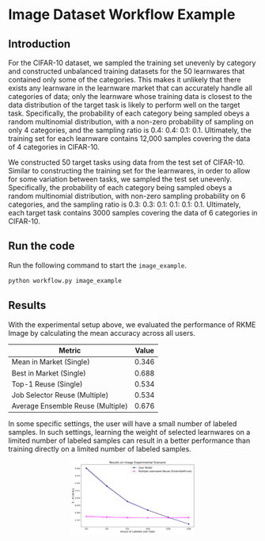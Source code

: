 # Image Dataset Workflow Example

## Introduction

For the CIFAR-10 dataset, we sampled the training set unevenly by category and constructed unbalanced training datasets for the 50 learnwares that contained only some of the categories. This makes it unlikely that there exists any learnware in the learnware market that can accurately handle all categories of data; only the learnware whose training data is closest to the data distribution of the target task is likely to perform well on the target task. Specifically, the probability of each category being sampled obeys a random multinomial distribution, with a non-zero probability of sampling on only 4 categories, and the sampling ratio is 0.4: 0.4: 0.1: 0.1. Ultimately, the training set for each learnware contains 12,000 samples covering the data of 4 categories in CIFAR-10.

We constructed 50 target tasks using data from the test set of CIFAR-10. Similar to constructing the training set for the learnwares, in order to allow for some variation between tasks, we sampled the test set unevenly. Specifically, the probability of each category being sampled obeys a random multinomial distribution, with non-zero sampling probability on 6 categories, and the sampling ratio is 0.3: 0.3: 0.1: 0.1: 0.1: 0.1. Ultimately, each target task contains 3000 samples covering the data of 6 categories in CIFAR-10.

## Run the code

Run the following command to start the ``image_example``.

```bash
python workflow.py image_example
```

## Results

With the experimental setup above, we evaluated the performance of RKME Image by calculating the mean accuracy across all users.

| Metric                               | Value               |
|--------------------------------------|---------------------|
| Mean in Market (Single)              | 0.346               |
| Best in Market (Single)              | 0.688               |
| Top-1 Reuse (Single)                 | 0.534               |
| Job Selector Reuse (Multiple)        | 0.534               |
| Average Ensemble Reuse (Multiple)    | 0.676               |

In some specific settings, the user will have a small number of labeled samples. In such settings, learning the weight of selected learnwares on a limited number of labeled samples can result in a better performance than training directly on a limited number of labeled samples.

<div align=center>
  <img src="../../docs/_static/img/image_labeled.svg" alt="Results on Image Experimental Scenario" style="width:50%;" />
</div>